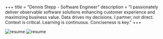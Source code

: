 +++
title = "Dennis Stepp - Software Engineer"
description = "I passionately deliver observable software solutions enhancing customer experience and maximizing business value. Data drives my decisions. I partner, not direct.  Context is critical. Learning is continuous. Conciseness is key."
+++

![resume](/img/about/dennis-stepp-resume-1.png  "Resume")
![resume](/img/about/dennis-stepp-resume-2.png  "Resume")
